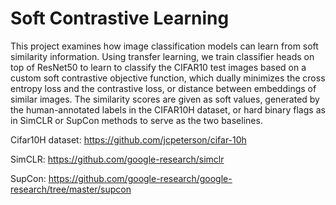 # Soft Contrastive Learning

This project examines how image classification models can learn from soft similarity information. Using transfer learning, we train classifier heads on top of ResNet50 to learn to classify the CIFAR10 test images based on a custom soft contrastive objective function, which dually minimizes the cross entropy loss and the contrastive loss, or distance between embeddings of similar images. The similarity scores are given as soft values, generated by the human-annotated labels in the CIFAR10H dataset, or hard binary flags as in SimCLR or SupCon methods to serve as the two baselines. 

Cifar10H dataset: https://github.com/jcpeterson/cifar-10h

SimCLR: https://github.com/google-research/simclr

SupCon: https://github.com/google-research/google-research/tree/master/supcon

